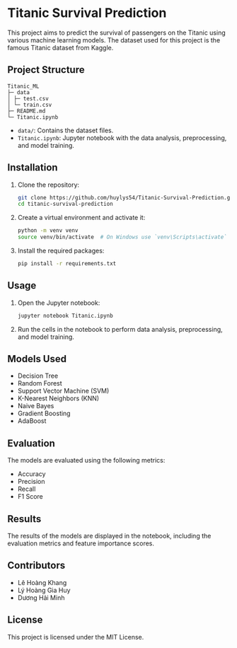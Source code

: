 # Titanic Survival Prediction

This project aims to predict the survival of passengers on the Titanic using various machine learning models. The dataset used for this project is the famous Titanic dataset from Kaggle.

## Project Structure

```
Titanic_ML
├─ data
│ ├─ test.csv
│ └─ train.csv
├─ README.md
└─ Titanic.ipynb
```

- `data/`: Contains the dataset files.
- `Titanic.ipynb`: Jupyter notebook with the data analysis, preprocessing, and model training.

## Installation

1. Clone the repository:

   ```sh
   git clone https://github.com/huylys54/Titanic-Survival-Prediction.git
   cd titanic-survival-prediction
   ```

2. Create a virtual environment and activate it:

   ```sh
   python -m venv venv
   source venv/bin/activate  # On Windows use `venv\Scripts\activate`
   ```

3. Install the required packages:
   ```sh
   pip install -r requirements.txt
   ```

## Usage

1. Open the Jupyter notebook:

   ```sh
   jupyter notebook Titanic.ipynb
   ```

2. Run the cells in the notebook to perform data analysis, preprocessing, and model training.

## Models Used

- Decision Tree
- Random Forest
- Support Vector Machine (SVM)
- K-Nearest Neighbors (KNN)
- Naive Bayes
- Gradient Boosting
- AdaBoost

## Evaluation

The models are evaluated using the following metrics:

- Accuracy
- Precision
- Recall
- F1 Score

## Results

The results of the models are displayed in the notebook, including the evaluation metrics and feature importance scores.

## Contributors

- Lê Hoàng Khang
- Lý Hoàng Gia Huy
- Dương Hải Minh

## License

This project is licensed under the MIT License.

